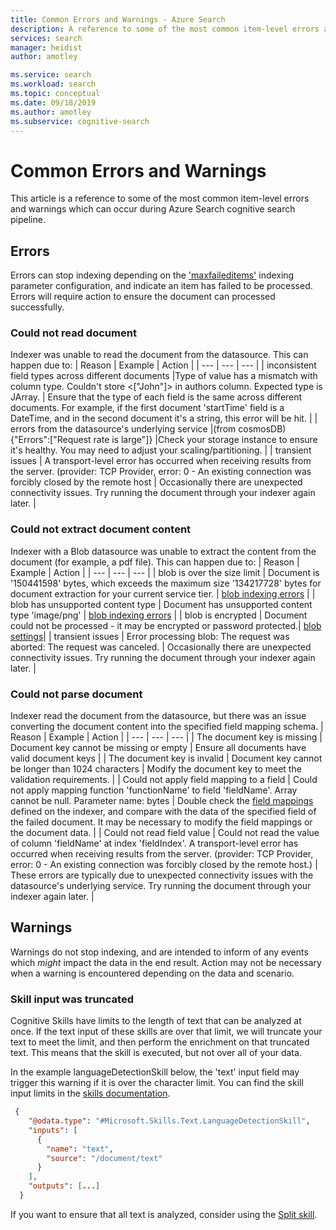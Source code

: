 ```yaml
---
title: Common Errors and Warnings - Azure Search
description: A reference to some of the most common item-level errors and warnings which can occur during Azure Search cognitive search pipeline.
services: search
manager: heidist
author: amotley

ms.service: search
ms.workload: search
ms.topic: conceptual
ms.date: 09/18/2019
ms.author: amotley
ms.subservice: cognitive-search
---
```


# Common Errors and Warnings

This article is a reference to some of the most common item-level errors and warnings which can occur during Azure Search cognitive search pipeline.

## Errors
Errors can stop indexing depending on the ['maxfaileditems'](cognitive-search-concept-troubleshooting.md#tip-3-see-what-works-even-if-there-are-some-failures) indexing parameter configuration, and indicate an item has failed to be processed. Errors will require action to ensure the document can processed successfully.

### Could not read document
Indexer was unable to read the document from the datasource. This can happen due to:
| Reason | Example | Action |
| --- | --- | --- |
| inconsistent field types across different documents |Type of value has a mismatch with column type. Couldn't store <["John"]> in authors column.  Expected type is JArray. | Ensure that the type of each field is the same across different documents. For example, if the first document 'startTime' field is a DateTime, and in the second document it's a string, this error will be hit. |
| errors from the datasource's underlying service |(from cosmosDB) {"Errors":["Request rate is large"]} |Check your storage instance to ensure it's healthy. You may need to adjust your scaling/partitioning. |
| transient issues | A transport-level error has occurred when receiving results from the server. (provider: TCP Provider, error: 0 - An existing connection was forcibly closed by the remote host | Occasionally there are unexpected connectivity issues. Try running the document through your indexer again later. |

### Could not extract document content
Indexer with a Blob datasource was unable to extract the content from the document (for example, a pdf file). This can happen due to:
| Reason | Example | Action |
| --- | --- | --- |
| blob is over the size limit | Document is '150441598' bytes, which exceeds the maximum size '134217728' bytes for document extraction for your current service tier. | [blob indexing errors](search-howto-indexing-azure-blob-storage.md#dealing-with-errors) |
| blob has unsupported content type | Document has unsupported content type 'image/png' | [blob indexing errors](search-howto-indexing-azure-blob-storage.md#dealing-with-errors) |
| blob is encrypted | Document could not be processed - it may be encrypted or password protected.| [blob settings](search-howto-indexing-azure-blob-storage.md#controlling-which-parts-of-the-blob-are-indexed)|
| transient issues | Error processing blob: The request was aborted: The request was canceled. | Occasionally there are unexpected connectivity issues. Try running the document through your indexer again later. |

### Could not parse document
Indexer read the document from the datasource, but there was an issue converting the document content into the specified field mapping schema.
| Reason | Example | Action |
| --- | --- | --- |
| The document key is missing | Document key cannot be missing or empty  | Ensure all documents have valid document keys |
| The document key is invalid | Document key cannot be longer than 1024 characters | Modify the document key to meet the validation requirements.  |
| Could not apply field mapping to a field | Could not apply mapping function 'functionName' to field 'fieldName'. Array cannot be null. Parameter name: bytes | Double check the [field mappings](search-indexer-field-mappings.md) defined on the indexer, and compare with the data of the specified field of the failed document. It may be necessary to modify the field mappings or the document data.  |
| Could not read field value | Could not read the value of column 'fieldName' at index 'fieldIndex'. A transport-level error has occurred when receiving results from the server. (provider: TCP Provider, error: 0 - An existing connection was forcibly closed by the remote host.) | These errors are typically due to unexpected connectivity issues with the datasource's underlying service. Try running the document through your indexer again later.  |

##  Warnings
Warnings do not stop indexing, and are intended to inform of any events which *might* impact the data in the end result. Action may not be necessary when a warning is encountered depending on the data and scenario.

### Skill input was truncated
Cognitive Skills have limits to the length of text that can be analyzed at once. If the text input of these skills are over that limit, we will truncate your text to meet the limit, and then perform the enrichment on that truncated text. This means that the skill is executed, but not over all of your data.

In the example languageDetectionSkill below, the 'text' input field may trigger this warning if it is over the character limit. You can find the skill input limits in the [skills documentation](cognitive-search-predefined-skills.md).

```json
 {
    "@odata.type": "#Microsoft.Skills.Text.LanguageDetectionSkill",
    "inputs": [
      {
        "name": "text",
        "source": "/document/text"
      }
    ],
    "outputs": [...]
  }
```

If you want to ensure that all text is analyzed, consider using the [Split skill](cognitive-search-skill-textsplit.md).